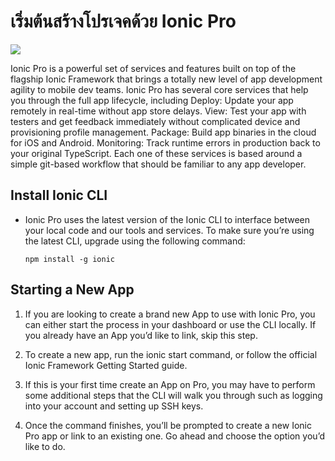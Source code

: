 # เริ่มต้นสร้างโปรเจคด้วย Ionic Pro

<a href="http://www.youtube.com/watch?feature=player_embedded&v=kW8eXvAC17c
" target="_blank"><img src="https://img.youtube.com/vi/kW8eXvAC17c/0.jpg"/></a>

Ionic Pro is a powerful set of services and features built on top of the flagship Ionic Framework that brings a totally new level of app development agility to mobile dev teams.
Ionic Pro has several core services that help you through the full app lifecycle, including
Deploy: Update your app remotely in real-time without app store delays.
View: Test your app with testers and get feedback immediately without complicated device and provisioning profile management.
Package: Build app binaries in the cloud for iOS and Android.
Monitoring: Track runtime errors in production back to your original TypeScript.
Each one of these services is based around a simple git-based workflow that should be familiar to any app developer.

## Install Ionic CLI
* Ionic Pro uses the latest version of the Ionic CLI to interface between your local code and our tools and services. To make sure you’re using the latest CLI, upgrade using the following command:
	```
	npm install -g ionic
	```

## Starting a New App
1. If you are looking to create a brand new App to use with Ionic Pro, you can either start the process in your dashboard or use the CLI locally. If you already have an App you’d like to link, skip this step.

1. To create a new app, run the ionic start command, or follow the official Ionic Framework Getting Started guide.

1. If this is your first time create an App on Pro, you may have to perform some additional steps that the CLI will walk you through such as logging into your account and setting up SSH keys.

1. Once the command finishes, you’ll be prompted to create a new Ionic Pro app or link to an existing one. Go ahead and choose the option you’d like to do.